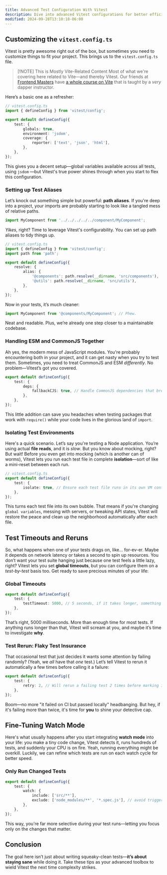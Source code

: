 ```yaml
---
title: Advanced Test Configuration With Vitest
description: Dive into advanced Vitest configurations for better efficiency.
modified: 2024-09-28T13:10:18-06:00
---
```


## Customizing the `vitest.config.ts`

Vitest is pretty awesome right out of the box, but sometimes you need to customize things to fit your project. This brings us to the `vitest.config.ts` file.

> [!NOTE] This is Mostly Vite-Related Content
> Most of what we're covering here related to Vite—and thereby Vitest. Our friends at [Frontend Masters](https://frontendmasters.com) have [a whole course on Vite](https://frontendmasters.com/courses/vite/) that is taught by a *very* dapper instructor.

Here’s a basic one as a refresher:

```ts
// vitest.config.ts
import { defineConfig } from 'vitest/config';

export default defineConfig({
	test: {
		globals: true,
		environment: 'jsdom',
		coverage: {
			reporter: ['text', 'json', 'html'],
		},
	},
});
```

This gives you a decent setup—global variables available across all tests, using `jsdom` —but Vitest's true power shines through when you start to flex this configuration.

### Setting up Test Aliases

Let’s knock out something simple but powerful: **path aliases**. If you're deep into a project, your imports are probably starting to look like a tangled mess of relative paths.

```ts
import MyComponent from '../../../../../component/MyComponent';
```

*Yikes*, right? Time to leverage Vitest's configurability. You can set up path aliases to tidy things up.

```ts
// vitest.config.ts
import { defineConfig } from 'vitest/config';
import path from 'path';

export default defineConfig({
	resolve: {
		alias: {
			'@components': path.resolve(__dirname, 'src/components'),
			'@utils': path.resolve(__dirname, 'src/utils'),
		},
	},
});
```

Now in your tests, it’s much cleaner:

```ts
import MyComponent from '@components/MyComponent'; // Phew.
```

Neat and readable. Plus, we’re already one step closer to a maintainable codebase.

### Handling ESM and CommonJS Together

Ah yes, the modern mess of JavaScript modules. You're probably encountering both in your project, and it can get nasty when you try to test them. Sometimes, you need to treat CommonJS and ESM *differently*. No problem—Vitest’s got you covered.

```ts
export default defineConfig({
	test: {
		deps: {
			fallbackCJS: true, // Handle CommonJS dependencies that break ESM resolution
		},
	},
});
```

This little addition can save you headaches when testing packages that work with `require()` while your code lives in the glorious land of `import`.

### Isolating Test Environments

Here's a quick scenario. Let’s say you're testing a Node application. You’re using actual **file reads**, and it is *slow*. But you know about mocking, right? But wait! Before you even get into mocking (which is another can of worms), Vitest lets you run each test file in complete **isolation**—sort of like a mini-reset between each run.

```ts
// vitest.config.ts
export default defineConfig({
	test: {
		isolate: true, // Ensure each test file runs in its own VM context
	},
});
```

This turns each test file into its own bubble. That means if you're changing `global variables`, messing with servers, or tweaking API states, Vitest will restore the peace and clean up the neighborhood automatically after each file.

## Test Timeouts and Reruns

So, what happens when one of your tests drags on, like… for-ev-er. Maybe it depends on network latency or takes a second to spin up resources. You don’t want your test suite hanging just because one test feels a little lazy, right? Vitest lets you set **global timeouts**, but you can configure them on a *test-by-test* basis too. Get ready to save precious minutes of your life:

### Global Timeouts

```ts
export default defineConfig({
	test: {
		testTimeout: 5000, // 5 seconds, if it takes longer, something is wrong.
	},
});
```

That’s right, 5000 milliseconds. More than enough time for most tests. If anything runs longer than that, Vitest will scream at you, and maybe it’s time to investigate **why**.

### Test Rerun: Flaky Test Insurance

That occasional test that just decides it wants some attention by failing randomly? (Yeah, we *all* have that *one* test.) Let’s tell Vitest to rerun it automatically a few times before calling it a failure:

```ts
export default defineConfig({
	test: {
		retry: 2, // Will rerun a failing test 2 times before marking it as failed
	},
});
```

Boom—no more "it failed on CI but passed locally" headbanging. But hey, if it's failing more than twice, it's time for **you** to shine your detective cap.

## Fine-Tuning Watch Mode

Here's what usually happens after you start integrating **watch mode** into your life: you make a tiny code change, Vitest detects it, runs hundreds of tests, and suddenly your CPU is on fire. Yeah, running everything might be overkill. Luckily, we can refine which tests are run on each watch cycle for better speed.

### Only Run Changed Tests

```ts
export default defineConfig({
	test: {
		watch: {
			include: ['src/**'],
			exclude: ['node_modules/**', '*.spec.js'], // avoid triggering for these
		},
	},
});
```

This way, you're far more selective during your test runs—letting you focus only on the changes that matter.

## Conclusion

The goal here isn’t just about writing squeaky-clean tests—**it’s about staying sane** while doing it. Take these tips as your advanced toolbox to wield Vitest the next time complexity strikes.
